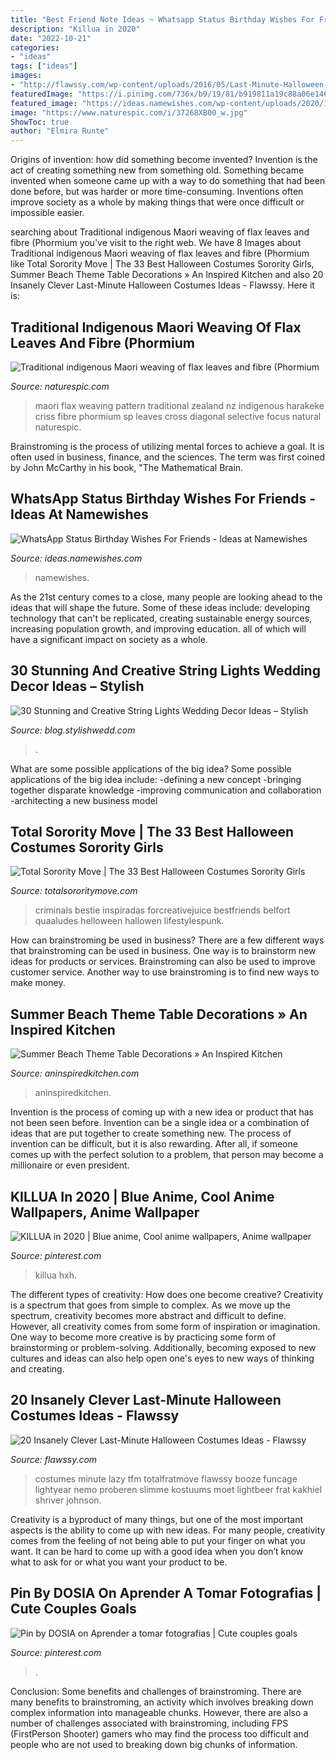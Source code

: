 ```yaml
---
title: "Best Friend Note Ideas ~ Whatsapp Status Birthday Wishes For Friends"
description: "Killua in 2020"
date: "2022-10-21"
categories:
- "ideas"
tags: ["ideas"]
images:
- "http://flawssy.com/wp-content/uploads/2016/05/Last-Minute-Halloween-Costumes.jpg"
featuredImage: "https://i.pinimg.com/736x/b9/19/81/b919811a19c88a06e146a6617debda70.jpg"
featured_image: "https://ideas.namewishes.com/wp-content/uploads/2020/12/Featured-Image-4.png"
image: "https://www.naturespic.com/i/37268XB00_w.jpg"
ShowToc: true
author: "Elmira Runte"
---
```



Origins of invention: how did something become invented?
Invention is the act of creating something new from something old. Something became invented when someone came up with a way to do something that had been done before, but was harder or more time-consuming. Inventions often improve society as a whole by making things that were once difficult or impossible easier.

	

		
searching about Traditional indigenous Maori weaving of flax leaves and fibre (Phormium you've visit to the right web. We have 8 Images about Traditional indigenous Maori weaving of flax leaves and fibre (Phormium like Total Sorority Move | The 33 Best Halloween Costumes Sorority Girls, Summer Beach Theme Table Decorations » An Inspired Kitchen and also 20 Insanely Clever Last-Minute Halloween Costumes Ideas - Flawssy. Here it is:
		
    
## Traditional Indigenous Maori Weaving Of Flax Leaves And Fibre (Phormium

<img loading=lazy src="https://www.naturespic.com/i/37268XB00_w.jpg" onerror="this.onerror=null;this.src='https://tse1.mm.bing.net/th?id=OIP.5gjGr0bWwLRVzyOGjhuNagHaKj&amp;pid=15.1';" alt="Traditional indigenous Maori weaving of flax leaves and fibre (Phormium">

_Source: naturespic.com_

>maori flax weaving pattern traditional zealand nz indigenous harakeke criss fibre phormium sp leaves cross diagonal selective focus natural naturespic. 

	

Brainstroming is the process of utilizing mental forces to achieve a goal. It is often used in business, finance, and the sciences. The term was first coined by John McCarthy in his book, "The Mathematical Brain.

    
## WhatsApp Status Birthday Wishes For Friends - Ideas At Namewishes

<img loading=lazy src="https://ideas.namewishes.com/wp-content/uploads/2020/12/Featured-Image-4.png" onerror="this.onerror=null;this.src='https://tse3.mm.bing.net/th?id=OIP.zAOcmwsphY1PDRJCf5W_sQHaKG&amp;pid=15.1';" alt="WhatsApp Status Birthday Wishes For Friends - Ideas at Namewishes">

_Source: ideas.namewishes.com_

>namewishes. 

	

As the 21st century comes to a close, many people are looking ahead to the ideas that will shape the future. Some of these ideas include: developing technology that can't be replicated, creating sustainable energy sources, increasing population growth, and improving education. all of which will have a significant impact on society as a whole.

    
## 30 Stunning And Creative String Lights Wedding Decor Ideas – Stylish

<img loading=lazy src="https://blog.stylishwedd.com/wp-content/uploads/2017/03/DIY-wedding-backdrop-wedding-ideas-for-Ceremony.jpg" onerror="this.onerror=null;this.src='https://tse1.mm.bing.net/th?id=OIP.GUTzsjzDGtV8Qyte5HokigHaLI&amp;pid=15.1';" alt="30 Stunning and Creative String Lights Wedding Decor Ideas – Stylish">

_Source: blog.stylishwedd.com_

>. 

	

What are some possible applications of the big idea?
Some possible applications of the big idea include: 
-defining a new concept
-bringing together disparate knowledge
-improving communication and collaboration
-architecting a new business model

    
## Total Sorority Move | The 33 Best Halloween Costumes Sorority Girls

<img loading=lazy src="https://cdn.totalsororitymove.com/wp-content/uploads/2015/11/0e0ed9e7dba284f5c313d74e469e3f25.png" onerror="this.onerror=null;this.src='https://tse1.mm.bing.net/th?id=OIP.DIsIH_ngRYB156xI0TS3eAHaJB&amp;pid=15.1';" alt="Total Sorority Move | The 33 Best Halloween Costumes Sorority Girls">

_Source: totalsororitymove.com_

>criminals bestie inspiradas forcreativejuice bestfriends belfort quaaludes helloween hallowen lifestylespunk. 

	

How can brainstroming be used in business?
There are a few different ways that brainstroming can be used in business. One way is to brainstorm new ideas for products or services. Brainstroming can also be used to improve customer service. Another way to use brainstroming is to find new ways to make money.

    
## Summer Beach Theme Table Decorations » An Inspired Kitchen

<img loading=lazy src="https://www.aninspiredkitchen.com/wp-content/uploads/2013/07/family-reunion-2013-0221-e1374466838447.jpg" onerror="this.onerror=null;this.src='https://tse4.mm.bing.net/th?id=OIP.XR2WR40B6b-tGRVRFZ-d8gHaJ4&amp;pid=15.1';" alt="Summer Beach Theme Table Decorations » An Inspired Kitchen">

_Source: aninspiredkitchen.com_

>aninspiredkitchen. 

	

Invention is the process of coming up with a new idea or product that has not been seen before. Invention can be a single idea or a combination of ideas that are put together to create something new. The process of invention can be difficult, but it is also rewarding. After all, if someone comes up with the perfect solution to a problem, that person may become a millionaire or even president.

    
## KILLUA In 2020 | Blue Anime, Cool Anime Wallpapers, Anime Wallpaper

<img loading=lazy src="https://i.pinimg.com/736x/b9/19/81/b919811a19c88a06e146a6617debda70.jpg" onerror="this.onerror=null;this.src='https://tse1.mm.bing.net/th?id=OIP.MdmquV-YqGUXNPk-nN8uwwHaNK&amp;pid=15.1';" alt="KILLUA in 2020 | Blue anime, Cool anime wallpapers, Anime wallpaper">

_Source: pinterest.com_

>killua hxh. 

	

The different types of creativity: How does one become creative?
Creativity is a spectrum that goes from simple to complex. As we move up the spectrum, creativity becomes more abstract and difficult to define. However, all creativity comes from some form of inspiration or imagination. One way to become more creative is by practicing some form of brainstorming or problem-solving. Additionally, becoming exposed to new cultures and ideas can also help open one's eyes to new ways of thinking and creating.

    
## 20 Insanely Clever Last-Minute Halloween Costumes Ideas - Flawssy

<img loading=lazy src="http://flawssy.com/wp-content/uploads/2016/05/Last-Minute-Halloween-Costumes.jpg" onerror="this.onerror=null;this.src='https://tse4.mm.bing.net/th?id=OIP.TSV_p8NTGGeF8QUeK8Gj6wHaJ3&amp;pid=15.1';" alt="20 Insanely Clever Last-Minute Halloween Costumes Ideas - Flawssy">

_Source: flawssy.com_

>costumes minute lazy tfm totalfratmove flawssy booze funcage lightyear nemo proberen slimme kostuums moet lightbeer frat kakhiel shriver johnson. 

	

Creativity is a byproduct of many things, but one of the most important aspects is the ability to come up with new ideas. For many people, creativity comes from the feeling of not being able to put your finger on what you want. It can be hard to come up with a good idea when you don’t know what to ask for or what you want your product to be.

    
## Pin By DOSIA On Aprender A Tomar Fotografias | Cute Couples Goals

<img loading=lazy src="https://i.pinimg.com/736x/08/46/f6/0846f63ef6cbcdb8f64b8cff4723113f.jpg" onerror="this.onerror=null;this.src='https://tse3.mm.bing.net/th?id=OIP.q4RUWiSeqz3bsAHdzV_adwHaLL&amp;pid=15.1';" alt="Pin by DOSIA on Aprender a tomar fotografias | Cute couples goals">

_Source: pinterest.com_

>. 

	

Conclusion: Some benefits and challenges of brainstroming.
There are many benefits to brainstroming, an activity which involves breaking down complex information into manageable chunks. However, there are also a number of challenges associated with brainstroming, including FPS (FirstPerson Shooter) gamers who may find the process too difficult and people who are not used to breaking down big chunks of information.

